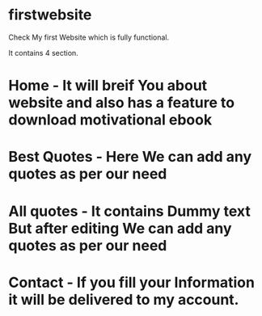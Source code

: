 # firstwebsite
Check My first Website which is fully functional.




It contains 4 section.
# Home - It will breif You about website and also has a feature to download motivational ebook
# Best Quotes - Here We can add any quotes as per our need
# All quotes - It contains Dummy text But after editing We can add any quotes as per our need 
# Contact - If you fill your Information it will be delivered to my account.

